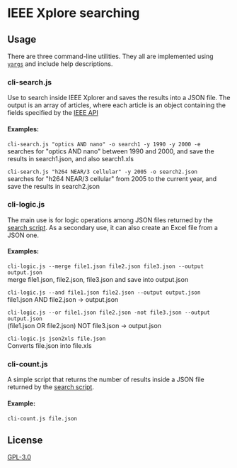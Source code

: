 # IEEE Xplore searching

## Usage
There are three command-line utilities. They all are implemented using [`yargs`](https://github.com/yargs/yargs) and include help descriptions.

### cli-search.js
Use to search inside IEEE Xplorer and saves the results into a JSON file.
The output is an array of articles, where each article is an object containing the fields specified by the [IEEE API](https://developer.ieee.org/docs/read/Metadata_API_responses)

#### Examples:

`cli-search.js "optics AND nano" -o search1 -y 1990 -y 2000 -e`\
searches for "optics AND nano" between 1990 and 2000, and save the results in search1.json, and also search1.xls

`cli-search.js "h264 NEAR/3 cellular" -y 2005 -o search2.json`\
searches for "h264 NEAR/3 cellular" from 2005 to the current year, and save the results in search2.json

### cli-logic.js
The main use is for logic operations among JSON files returned by the [search script](###cli-search.js).
As a secondary use, it can also create an Excel file from a JSON one.

#### Examples:
`cli-logic.js --merge file1.json file2.json file3.json --output output.json`\
merge file1.json, file2.json, file3.json and save into output.json

`cli-logic.js --and file1.json file2.json --output output.json`\
file1.json AND file2.json -> output.json

`cli-logic.js --or file1.json file2.json -not file3.json --output output.json`\
(file1.json OR file2.json) NOT file3.json -> output.json

`cli-logic.js json2xls file.json`\
Converts file.json into file.xls

### cli-count.js
A simple script that returns the number of results inside a JSON file returned by the [search script](###cli-search.js).

#### Example:
`cli-count.js file.json`

## License
[GPL-3.0](https://www.gnu.org/licenses/gpl-3.0.html)
